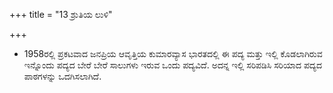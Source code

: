 +++
title = "13 ಶ್ರುತಿಯ ಲುಳಿ"

+++
* 1958ರಲ್ಲಿ ಪ್ರಕಟವಾದ  ಜನಪ್ರಿಯ ಆವೃತ್ತಿಯ ಕುಮಾರವ್ಯಾಸ ಭಾರತದಲ್ಲಿ ಈ ಪದ್ಯ ಮತ್ತು ಇಲ್ಲಿ ಕೊಡಲಾಗಿರುವ ಇನ್ನೊಂದು ಪದ್ಯದ ಬೇರೆ ಬೇರೆ ಸಾಲುಗಳು ಇರುವ  ಒಂದು ಪದ್ಯವಿದೆ. ಅದನ್ನ ಇಲ್ಲಿ ಸರಿಪಡಿಸಿ ಸರಿಯಾದ ಪದ್ಯದ ಪಾಠಗಳನ್ನು ಒದಗಿಸಲಾಗಿದೆ.